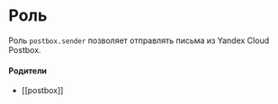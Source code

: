 # Роль

Роль `postbox.sender` позволяет отправлять письма из Yandex Cloud Postbox.


#### Родители

- [[postbox]]
